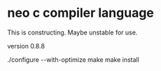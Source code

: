 # neo c compiler language

This is constructing. Maybe unstable for use.

version 0.8.8

./configure --with-optimize
make
make install

